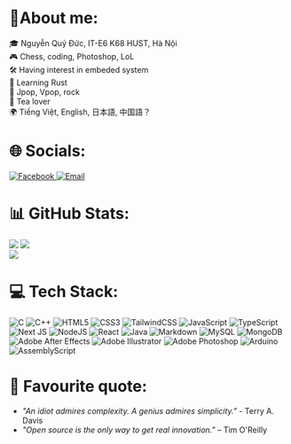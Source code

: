 # 💫About me:
🎓 Nguyễn Quý Đức, IT-E6 K68 HUST, Hà Nội<br>
🎮 Chess, coding, Photoshop, LoL<br>
🛠 Having interest in embeded system <br>
🦀 Learning Rust <br> 
🎵 Jpop, Vpop, rock<br>
🍵 Tea lover <br>
🌍 Tiếng Việt, English, 日本語, 中国語？



# 🌐 Socials:
<a href="https://facebook.com/nqd1445">
  <img src="https://img.shields.io/badge/Facebook-%231877F2.svg?logo=Facebook&logoColor=white" alt="Facebook">
</a>
<a href="mailto:duc.nq235682@sis.hust.edu.vn">
  <img src="https://img.shields.io/badge/Email-D14836?logo=gmail&logoColor=white" alt="Email">
</a>

# 📊 GitHub Stats:
![](https://github-readme-activity-graph.vercel.app/graph?username=nqd1&theme=react-dark&days=20)
![](https://nirzak-streak-stats.vercel.app/?user=nqd1&theme=transparent&hide_border=false)<br/>
![](https://github-readme-stats.vercel.app/api/top-langs/?username=nqd1&theme=transparent&hide_border=false&include_all_commits=true&count_private=true&lang_count=20&layout=donut&langs_count=12) <!--layout=donut hasnt updated yet--><br/>



# 💻 Tech Stack:
![C](https://img.shields.io/badge/c-%2300599C.svg?style=for-the-badge&logo=c&logoColor=white) 
![C++](https://img.shields.io/badge/c++-%2300599C.svg?style=for-the-badge&logo=c%2B%2B&logoColor=white) 
![HTML5](https://img.shields.io/badge/html5-%23E34F26.svg?style=for-the-badge&logo=html5&logoColor=white) 
![CSS3](https://img.shields.io/badge/css3-%231572B6.svg?style=for-the-badge&logo=css3&logoColor=white)
![TailwindCSS](https://img.shields.io/badge/tailwindcss-%2338B2AC.svg?style=for-the-badge&logo=tailwind-css&logoColor=white)
![JavaScript](https://img.shields.io/badge/javascript-%23323330.svg?style=for-the-badge&logo=javascript&logoColor=%23F7DF1E) 
![TypeScript](https://img.shields.io/badge/typescript-%23007ACC.svg?style=for-the-badge&logo=typescript&logoColor=white)
![Next JS](https://img.shields.io/badge/Next-black?style=for-the-badge&logo=next.js&logoColor=white)
![NodeJS](https://img.shields.io/badge/node.js-6DA55F?style=for-the-badge&logo=node.js&logoColor=white)
![React](https://img.shields.io/badge/react-%2320232a.svg?style=for-the-badge&logo=react&logoColor=%2361DAFB)
![Java](https://img.shields.io/badge/java-%23ED8B00.svg?style=for-the-badge&logo=openjdk&logoColor=white) 
![Markdown](https://img.shields.io/badge/markdown-%23000000.svg?style=for-the-badge&logo=markdown&logoColor=white) 
![MySQL](https://img.shields.io/badge/mysql-4479A1.svg?style=for-the-badge&logo=mysql&logoColor=white) 
![MongoDB](https://img.shields.io/badge/MongoDB-%234ea94b.svg?style=for-the-badge&logo=mongodb&logoColor=white)
![Adobe After Effects](https://img.shields.io/badge/Adobe%20After%20Effects-0999FF.svg?style=for-the-badge&logo=Adobe%20After%20Effects&logoColor=white) 
![Adobe Illustrator](https://img.shields.io/badge/adobe%20illustrator-%23FF9A00.svg?style=for-the-badge&logo=adobe%20illustrator&logoColor=white)
![Adobe Photoshop](https://img.shields.io/badge/adobe%20photoshop-%2331A8FF.svg?style=for-the-badge&logo=adobe%20photoshop&logoColor=white) 
![Arduino](https://img.shields.io/badge/-Arduino-00979D?style=for-the-badge&logo=Arduino&logoColor=white) 
![AssemblyScript](https://img.shields.io/badge/assembly%20script-%23000000.svg?style=for-the-badge&logo=assemblyscript&logoColor=white)




# 💬 Favourite quote:
+ _"An idiot admires complexity. A genius admires simplicity."_ - Terry A. Davis 
+ _"Open source is the only way to get real innovation."_ – Tim O'Reilly


